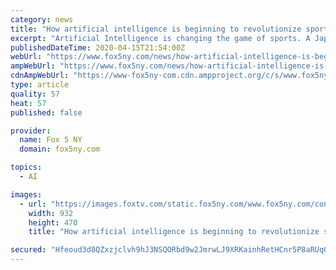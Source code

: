 ```yaml
---
category: news
title: "How artificial intelligence is beginning to revolutionize sports"
excerpt: "Artificial Intelligence is changing the game of sports. A Japan-based company called Dentsu has already rolled out technology to predict the outcome of a soccer game in real-time with actual match footage. \"It can sense how well the team is playing ..."
publishedDateTime: 2020-04-15T21:54:00Z
webUrl: "https://www.fox5ny.com/news/how-artificial-intelligence-is-beginning-to-revolutionize-sports"
ampWebUrl: "https://www.fox5ny.com/news/how-artificial-intelligence-is-beginning-to-revolutionize-sports.amp"
cdnAmpWebUrl: "https://www-fox5ny-com.cdn.ampproject.org/c/s/www.fox5ny.com/news/how-artificial-intelligence-is-beginning-to-revolutionize-sports.amp"
type: article
quality: 57
heat: 57
published: false

provider:
  name: Fox 5 NY
  domain: fox5ny.com

topics:
  - AI

images:
  - url: "https://images.foxtv.com/static.fox5ny.com/www.fox5ny.com/content/uploads/2020/02/932/470/AI-SPORTS.jpg?ve=1&tl=1"
    width: 932
    height: 470
    title: "How artificial intelligence is beginning to revolutionize sports"

secured: "Hfeoud3d8QZxzjclvh9hJ3NSQORbd9w2JmrwLJ9XRKainhRetHCnr5P8aRUqQvyha9FQgJIncRRqL7UdqN9Bh+H+cNfaT/2xnIjGce53D42ks3eog56uYXptKX7qoMk6Puu+ux1GxbM2KMNHbHMlU0hcUhJutA/RiJRRfWKHaW/mdKwk8sM4fWbE564T4yipT+L9EBoe9K3GEsSv7TRiNKRqRFBBzo/9Pw0kE2Nfdc1NGWX/XYCO4IGQw2U37SNR2TvVZ115BIXEuMqbcvfz9Iz/LPo4pWY9n4jz81F61VFQaN2eX0h4uhVF0nl2veBz;MQ20hbSZ0cndR1w0jt1AJQ=="
---
```


